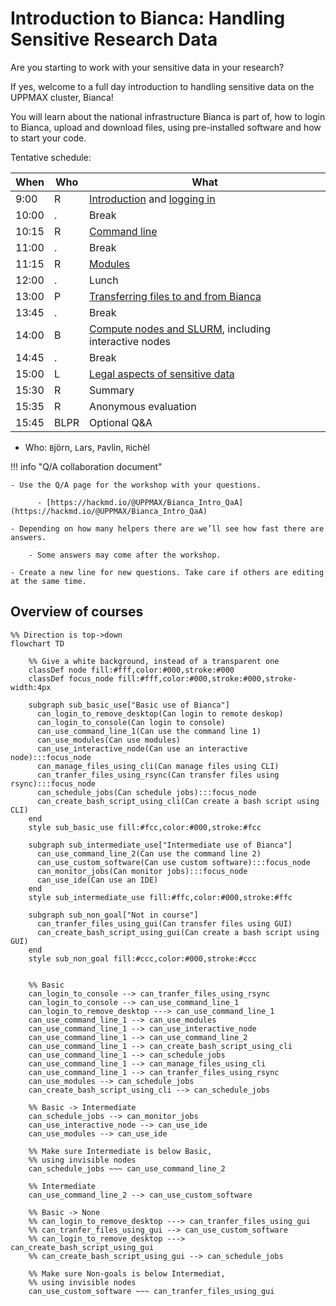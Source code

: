 # Introduction to Bianca: Handling Sensitive Research Data

Are you starting to work with your sensitive data in your research? 

If yes, welcome to a full day introduction to handling sensitive data on the UPPMAX cluster, Bianca!

You will learn about the national infrastructure Bianca is part of, how to login to Bianca, upload and download files, using pre-installed software and how to start your code.

Tentative schedule:

When  | Who  | What
------|------|-----------------------------
9:00  | R    | [Introduction](intro.md) and [logging in](login_bianca.md)
10:00 | .    | Break
10:15 | R    | [Command line](commandline.md)
11:00 | .    | Break
11:15 | R    | [Modules](modules1.md)
12:00 | .    | Lunch
13:00 | P    | [Transferring files to and from Bianca](transfer_basics.md)
13:45 | .    | Break
14:00 | B    | [Compute nodes and SLURM](slurm_intro.md), including interactive nodes
14:45 | .    | Break
15:00 | L    | [Legal aspects of sensitive data](sens_project_short.md)
15:30 | R    | Summary
15:35 | R    | Anonymous evaluation
15:45 | BLPR |Optional Q&A

 * Who: `B`jörn, `L`ars, `P`avlin, `R`ichèl

!!! info "Q/A collaboration document"

    - Use the Q/A page for the workshop with your questions.

          - [https://hackmd.io/@UPPMAX/Bianca_Intro_QaA](https://hackmd.io/@UPPMAX/Bianca_Intro_QaA)

    - Depending on how many helpers there are we’ll see how fast there are answers.

        - Some answers may come after the workshop.

    - Create a new line for new questions. Take care if others are editing at the same time.

## Overview of courses

```mermaid
%% Direction is top->down
flowchart TD

    %% Give a white background, instead of a transparent one
    classDef node fill:#fff,color:#000,stroke:#000
    classDef focus_node fill:#fff,color:#000,stroke:#000,stroke-width:4px
    
    subgraph sub_basic_use["Basic use of Bianca"]
      can_login_to_remove_desktop(Can login to remote deskop)
      can_login_to_console(Can login to console)
      can_use_command_line_1(Can use the command line 1)
      can_use_modules(Can use modules)
      can_use_interactive_node(Can use an interactive node):::focus_node
      can_manage_files_using_cli(Can manage files using CLI)
      can_tranfer_files_using_rsync(Can transfer files using rsync):::focus_node
      can_schedule_jobs(Can schedule jobs):::focus_node
      can_create_bash_script_using_cli(Can create a bash script using CLI)
    end
    style sub_basic_use fill:#fcc,color:#000,stroke:#fcc

    subgraph sub_intermediate_use["Intermediate use of Bianca"]
      can_use_command_line_2(Can use the command line 2)
      can_use_custom_software(Can use custom software):::focus_node
      can_monitor_jobs(Can monitor jobs):::focus_node
      can_use_ide(Can use an IDE)
    end
    style sub_intermediate_use fill:#ffc,color:#000,stroke:#ffc

    subgraph sub_non_goal["Not in course"]
      can_tranfer_files_using_gui(Can transfer files using GUI)
      can_create_bash_script_using_gui(Can create a bash script using GUI)
    end
    style sub_non_goal fill:#ccc,color:#000,stroke:#ccc


    %% Basic
    can_login_to_console --> can_tranfer_files_using_rsync
    can_login_to_console --> can_use_command_line_1
    can_login_to_remove_desktop ---> can_use_command_line_1
    can_use_command_line_1 --> can_use_modules
    can_use_command_line_1 --> can_use_interactive_node
    can_use_command_line_1 --> can_use_command_line_2
    can_use_command_line_1 --> can_create_bash_script_using_cli
    can_use_command_line_1 --> can_schedule_jobs
    can_use_command_line_1 --> can_manage_files_using_cli
    can_use_command_line_1 --> can_tranfer_files_using_rsync
    can_use_modules --> can_schedule_jobs
    can_create_bash_script_using_cli --> can_schedule_jobs

    %% Basic -> Intermediate
    can_schedule_jobs --> can_monitor_jobs
    can_use_interactive_node --> can_use_ide
    can_use_modules --> can_use_ide

    %% Make sure Intermediate is below Basic,
    %% using invisible nodes
    can_schedule_jobs ~~~ can_use_command_line_2

    %% Intermediate
    can_use_command_line_2 --> can_use_custom_software

    %% Basic -> None
    %% can_login_to_remove_desktop ---> can_tranfer_files_using_gui
    %% can_tranfer_files_using_gui --> can_use_custom_software
    %% can_login_to_remove_desktop ---> can_create_bash_script_using_gui
    %% can_create_bash_script_using_gui --> can_schedule_jobs

    %% Make sure Non-goals is below Intermediat,
    %% using invisible nodes
    can_use_custom_software ~~~ can_tranfer_files_using_gui
```
